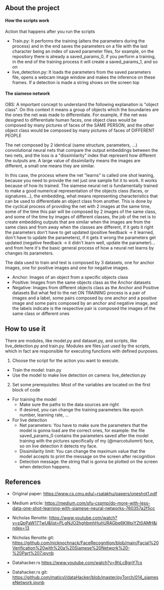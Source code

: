 ## About the project 

#### How the scripts work
Action that happens after you run the scripts
- Train.py:
It performs the training (alters the parameters during the process) and in the end saves the parameters on a file with the last character being an index of saved parameter files, for example, on the repository there is already a saved_params_0, if you perform a training, in the end of the training process it will create a saved_params_1, and so on
- live_detection.py:
It loads the parameters from the saved parameters file, opens a webcam image window and makes the inference on these frames. If a detection is made a string shows on the screen top

#### The siamese network
OBS: A important concept to understand the following explanation is "object class". On this context it means a group of objects which the boundaries are the ones the net was made to differentiate. For example, if the net was designed to differentiate human faces, one object class would be composed by many pictures of faces of the SAME PERSON, and the other object class would be composed by many pictures of faces of DIFFERENT PEOPLE 

The net composed by 2 identical (same structure, parameters, ...) convolutional neural nets that compare the output embeddings between the two nets, and the loss is a "dissimilarity" index that represent how different the outputs are. A large value of dissimilarity means the images are different, a small one means they are similar.

In this case, the process where the net "learns" is called one shot leaning, because you need to provide the net just one sample fot it to work. It works because of how its trained. The siamese neural net is fundamentally trained to make a good numerical representation of the objects class (faces, or signatures...), the embedding, what means representing characteristics that can be used to differentiate an object class from another. This is done by the cyclical process of providing the net with 2 images at the same time, some of the time this pair will be composed by 2 images of the same class, and some of the time by images of different classes, the job of the net is to create embedding outputs that are similar when the images are from the same class and from away when the classes are different, if it gets it right the parameters don't have to get updated (positive feedback -> it learned, don't have to update the parameters), if it gets it wrong the parameters get updated (negative feedback -> it didn't learn well, update the parameter)... and from here it's the basic general process of how a neural net learns by changes its parameters. 

The data used to train and test is composed by 3 datasets, one for anchor images, one for positive images and one for negative images. 
- Anchor: Images of an object from a specific objects class
- Positive: Images from the same objects class as the Anchor datasets
- Negative: Images from different objects class as the Anchor and Positive datasets
But what fed to the net ON TRAINING process is a pair of images and a label, some pairs composed by one anchor and a positive image and some pairs composed by an anchor and negative image, and the labels indicate is the respective pair is composed the images of the same class or different ones


## How to use it
There are modules, like model.py and dataset.py, and scripts, like live_detection.py and train.py. Modules are files just used by the scripts, which in fact are responsible for executing functions with defined purposes.
1. Choose the script for the action you want to execute.
- Train the model: train.py
- Use the model to make live detection on camera: live_detection.py

2. Set some prerequisites: Most of the variables are located on the first block of code
- For training the model
    - Make sure the paths to the data sources are right 
    - If desired, you can change the training parameters like epoch number, learning rate, ...
- For live detection
    - Net parameters: You have to make sure the parameters that the model is gonna load are the correct ones, for example: the file saved_params_0 contains the parameters saved after the model training with the pictures specifically of my (@marcotuliomrt) face, so on live detection it detects my face.
    - Dissimilarity limit: You can change the maximum value that the model accepts to print the message on the screen after recognition
    - Detection message: the string that is gonna be plotted on the screen when detection happens.

## References
- Original paper: https://www.cs.cmu.edu/~rsalakhu/papers/oneshot1.pdf
- Medium article: https://medium.com/sfu-cspmp/do-more-with-less-data-one-shot-learning-with-siamese-neural-networks-760357a2f5cc

- Nicholas Renotte: https://www.youtube.com/watch?v=sQpPaW17TwU&list=PLgNJO2hghbmhHuhURAGbe6KWpiYZt0AMH&index=13
- Nicholas Renotte git: https://github.com/nicknochnack/FaceRecognition/blob/main/Facial%20Verification%20with%20a%20Siamese%20Network%20-%20Part%207.ipynb

- Datahacker.rs https://www.youtube.com/watch?v=9hLcBgnY7cs 
- Datahacker.rs git: https://github.com/maticvl/dataHacker/blob/master/pyTorch/014_siameseNetwork.ipynb

